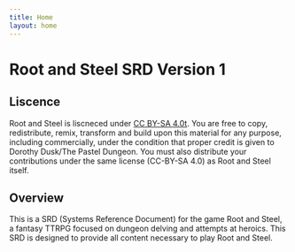 ```yaml
---
title: Home
layout: home
---
```


# Root and Steel SRD Version 1

## Liscence

Root and Steel is liscneced under <a href="https://creativecommons.org/licenses/by-sa/4.0/">CC BY-SA 4.0t</a>. You are free to copy, redistribute, remix, transform and build upon this material for any purpose, including commercially, under the condition that proper credit is given to Dorothy Dusk/The Pastel Dungeon. You must also distribute your contributions under the same license (CC-BY-SA 4.0) as Root and Steel itself.

## Overview

This is a SRD (Systems Reference Document) for the game Root and Steel, a fantasy TTRPG focused on dungeon delving and attempts at heroics. This SRD is designed to provide all content necessary to play Root and Steel.
